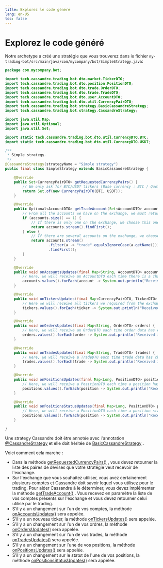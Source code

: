 ```yaml
---
title: Explorez le code généré
lang: en-US
toc: false
---
```


# Explorez le code généré

Notre archetype a créé une stratégie que vous trouverez dans le
fichier `my-trading-bot/src/main/java/com/mycompany/bot/SimpleStrategy.java`:

```java
package com.mycompany.bot;

import tech.cassandre.trading.bot.dto.market.TickerDTO;
import tech.cassandre.trading.bot.dto.position.PositionDTO;
import tech.cassandre.trading.bot.dto.trade.OrderDTO;
import tech.cassandre.trading.bot.dto.trade.TradeDTO;
import tech.cassandre.trading.bot.dto.user.AccountDTO;
import tech.cassandre.trading.bot.dto.util.CurrencyPairDTO;
import tech.cassandre.trading.bot.strategy.BasicCassandreStrategy;
import tech.cassandre.trading.bot.strategy.CassandreStrategy;

import java.util.Map;
import java.util.Optional;
import java.util.Set;

import static tech.cassandre.trading.bot.dto.util.CurrencyDTO.BTC;
import static tech.cassandre.trading.bot.dto.util.CurrencyDTO.USDT;

/**
 * Simple strategy.
 */
@CassandreStrategy(strategyName = "Simple strategy")
public final class SimpleStrategy extends BasicCassandreStrategy {

    @Override
    public Set<CurrencyPairDTO> getRequestedCurrencyPairs() {
        // We only ask for BTC/USDT tickers (Base currency : BTC / Quote currency : USDT).
        return Set.of(new CurrencyPairDTO(BTC, USDT));
    }

    @Override
    public Optional<AccountDTO> getTradeAccount(Set<AccountDTO> accounts) {
        // From all the accounts we have on the exchange, we must return the one we use for trading.
        if (accounts.size() == 1) {
            // If there is only one on the exchange, we choose this one.
            return accounts.stream().findFirst();
        } else {
            // If there are several accounts on the exchange, we choose the one whose name is "trade".
            return accounts.stream()
                    .filter(a -> "trade".equalsIgnoreCase(a.getName()))
                    .findFirst();
        }
    }

    @Override
    public void onAccountsUpdates(final Map<String, AccountDTO> accounts) {
        // Here, we will receive an AccountDTO each time there is a change on your account.
        accounts.values().forEach(account -> System.out.println("Received information about an account: " + account));
    }

    @Override
    public void onTickersUpdates(final Map<CurrencyPairDTO, TickerDTO> tickers) {
        // Here we will receive all tickers we required from the exchange.
        tickers.values().forEach(ticker -> System.out.println("Received information about a ticker: " + ticker));
    }

    @Override
    public void onOrdersUpdates(final Map<String, OrderDTO> orders) {
        // Here, we will receive an OrderDTO each time order data has changed on the exchange.
        orders.values().forEach(order -> System.out.println("Received information about an order: " + order));
    }

    @Override
    public void onTradesUpdates(final Map<String, TradeDTO> trades) {
        // Here, we will receive a TradeDTO each time trade data has changed on the exchange.
        trades.values().forEach(trade -> System.out.println("Received information about a trade: " + trade));
    }

    @Override
    public void onPositionsUpdates(final Map<Long, PositionDTO> positions) {
        // Here, we will receive a PositionDTO each time a position has changed.
        positions.values().forEach(position -> System.out.println("Received information about a position: " + position));
    }

    @Override
    public void onPositionsStatusUpdates(final Map<Long, PositionDTO> positions) {
        // Here, we will receive a PositionDTO each time a position status has changed.
        positions.values().forEach(position -> System.out.println("Received information about a position status: " + position));
    }

}
```

Une strategy Cassandre doit être annotée avec
l'annotation [@CassandreStrategy](https://www.javadoc.io/doc/tech.cassandre.trading.bot/cassandre-trading-bot-spring-boot-autoconfigure/latest/tech/cassandre/trading/bot/strategy/CassandreStrategy.html)
et elle doit héritée
de [BasicCassandreStrategy](https://www.javadoc.io/doc/tech.cassandre.trading.bot/cassandre-trading-bot-spring-boot-autoconfigure/latest/tech/cassandre/trading/bot/strategy/BasicCassandreStrategy.html)
.

Voici comment cela marche :

- Dans la
  méthode [getRequestedCurrencyPairs()](https://www.javadoc.io/doc/tech.cassandre.trading.bot/cassandre-trading-bot-spring-boot-autoconfigure/latest/tech/cassandre/trading/bot/strategy/CassandreStrategyInterface.html#getRequestedCurrencyPairs%28%29)
  , vous devez retourner la liste des paires de devises que votre stratégie veut recevoir de l'exchange.
- Sur l'exchange que vous souhaitez utiliser, vous avez certainement plusieurs comptes et Cassandre doit savoir lequel
  vous utilisez pour le trading. Pour aider Cassandre à le déterminer, vous devez implémenter la
  méthode [getTradeAccount()](https://www.javadoc.io/doc/tech.cassandre.trading.bot/cassandre-trading-bot-spring-boot-autoconfigure/latest/tech/cassandre/trading/bot/strategy/CassandreStrategyInterface.html#getTradeAccount%28java.util.Set%29)
  . Vous recevez en paramètre la liste de vos comptes présents sur l'exchange et vous devez retourner celui utilisé par
  le trading.
- S'il y a un changement sur l'un de vos comptes, la
  méthode [onAccountsUpdates()](https://www.javadoc.io/doc/tech.cassandre.trading.bot/cassandre-trading-bot-spring-boot-autoconfigure/latest/tech/cassandre/trading/bot/strategy/GenericCassandreStrategy.html#onAccountsUpdates(java.util.Map))
  sera appelée.
- S'il y a un nouveau ticker, la
  méthode [onTickersUpdates()](https://www.javadoc.io/doc/tech.cassandre.trading.bot/cassandre-trading-bot-spring-boot-autoconfigure/latest/tech/cassandre/trading/bot/strategy/GenericCassandreStrategy.html#onTickersUpdates(java.util.Map))
  sera appelée.
- S'il y a un changement sur l'un de vos ordres, la
  méthode [onOrdersUpdates()](https://www.javadoc.io/doc/tech.cassandre.trading.bot/cassandre-trading-bot-spring-boot-autoconfigure/latest/tech/cassandre/trading/bot/strategy/GenericCassandreStrategy.html#onOrdersUpdates(java.util.Map))
  sera appelée.
- S'il y a un changement sur l'un de vos trades, la
  méthode [onTradesUpdates()](https://www.javadoc.io/doc/tech.cassandre.trading.bot/cassandre-trading-bot-spring-boot-autoconfigure/latest/tech/cassandre/trading/bot/strategy/GenericCassandreStrategy.html#onTradesUpdates(java.util.Map))
  sera appelée.
- S'il y a un changement sur l'une de vos positions, la
  méthode [onPositionsUpdates()](https://www.javadoc.io/doc/tech.cassandre.trading.bot/cassandre-trading-bot-spring-boot-autoconfigure/latest/tech/cassandre/trading/bot/strategy/GenericCassandreStrategy.html#onPositionsUpdates(java.util.Map))
  sera appelée.
- S'il y a un changement sur le statut de l'une de vos positions, la
  méthode [onPositionsStatusUpdates()](https://www.javadoc.io/doc/tech.cassandre.trading.bot/cassandre-trading-bot-spring-boot-autoconfigure/latest/tech/cassandre/trading/bot/strategy/GenericCassandreStrategy.html#onPositionsStatusUpdates(java.util.Map))
  sera appelée.